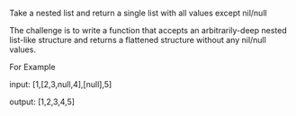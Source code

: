 Take a nested list and return a single list with all values except nil/null

The challenge is to write a function that accepts an arbitrarily-deep nested list-like structure and returns a flattened structure without any nil/null values.
 
For Example

input: [1,[2,3,null,4],[null],5]

output: [1,2,3,4,5]

